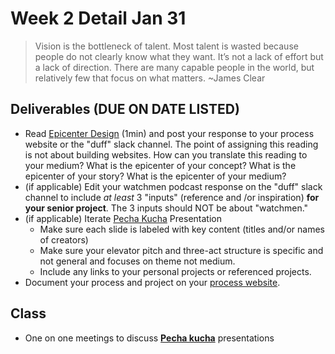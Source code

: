 # Week 2 Detail Jan 31

> Vision is the bottleneck of talent. Most talent is wasted because people do not clearly know what they want. It’s not a lack of effort but a lack of direction. There are many capable people in the world, but relatively few that focus on what matters. \~James Clear

## Deliverables (DUE ON DATE LISTED)

* Read [Epicenter Design](https://basecamp.com/gettingreal/09.2-epicenter-design) (1min) and post your response to your process website or the "duff" slack channel. The point of assigning this reading is not about building websites. How can you translate this reading to your medium? What is the epicenter of your concept? What is the epicenter of your story? What is the epicenter of your medium?
* (if applicable) Edit your watchmen podcast response on the "duff" slack channel to include _at least_ 3 "inputs" (reference and /or inspiration) **for your senior project**. The 3 inputs should NOT be about "watchmen." &#x20;
* (if applicable) Iterate [Pecha Kucha](../critiques-demos-presentations-and-exhibition/pecha\_kucha.md) Presentation&#x20;
  * Make sure each slide is labeled with key content (titles and/or names of creators)
  * Make sure your elevator pitch and three-act structure is specific and not general and focuses on theme not medium.
  * Include any links to your personal projects or referenced projects.
* Document your process and project on your [process website](../website.md).

## Class

* One on one meetings to discuss [**Pecha kucha**](../critiques-demos-presentations-and-exhibition/pecha\_kucha.md) presentations&#x20;

